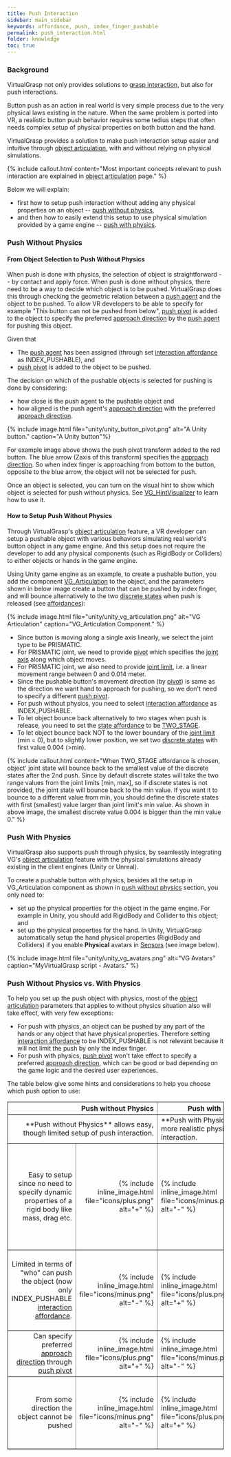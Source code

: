 ```yaml
---
title: Push Interaction
sidebar: main_sidebar
keywords: affordance, push, index_finger_pushable
permalink: push_interaction.html
folder: knowledge
toc: true
---
```


### Background

VirtualGrasp not only provides solutions to [grasp interaction](grasp_interaction.html#grasp-interaction), 
but also for push interactions.

Button push as an action in real world is very simple process due to the very physical laws existing in the nature. 
When the same problem is ported into VR, a realistic button push behavior requires some tedius steps that often needs complex setup of physical properties on 
both button and the hand.

VirtualGrasp provides a solution to make push interaction setup easier and intuitive through [object articulation](object_articulation.html#object-articulation), with and without relying on physical simulations.

{% include callout.html content="Most important concepts relevant to push interaction are explained in [object articulation](object_articulation.html#object-articulation) page." %}

Below we will explain: 
* first how to setup push interaction without adding any physical properties on an object -- [push without physics](#push-without-physics),
* and then how to easily extend this setup to use physical simulation provided by a game engine -- [push with physics](#push-with-physics). 

### Push Without Physics

#### From Object Selection to Push Without Physics

When push is done with physics, the selection of object is straightforward -- by contact and apply force. 
When push is done without physics, there need to be a way to decide which object is to be pushed. 
VirtualGrasp does this through checking the geometric relation between a 
<a href="#" data-toggle="tooltip" data-original-title="{{site.data.glossary.PushAgent}}">push agent</a>
and the object to be pushed. 
To allow VR developers to be able to specify for example "This button can not be pushed from below", 
<a href="#" data-toggle="tooltip" data-original-title="{{site.data.glossary.PushPivot}}">push pivot</a> is added
to the object to specify the preferred <a href="#" data-toggle="tooltip" data-original-title="{{site.data.glossary.ApproachDirection}}">approach direction</a> 
by the <a href="#" data-toggle="tooltip" data-original-title="{{site.data.glossary.PushAgent}}">push agent</a> for pushing this object. 

Given that
* The <a href="#" data-toggle="tooltip" data-original-title="{{site.data.glossary.PushAgent}}">push agent</a> has been assigned 
(through set <a href="#" data-toggle="tooltip" data-original-title="{{site.data.glossary.InteractionAffordance}}">interaction affordance</a> as INDEX_PUSHABLE),
and
* <a href="#" data-toggle="tooltip" data-original-title="{{site.data.glossary.PushPivot}}">push pivot</a> is added to the object to be pushed. 

The decision on which of the pushable objects is selected for pushing is done by considering:
* how close is the push agent to the pushable object
and
* how aligned is the push agent's <a href="#" data-toggle="tooltip" data-original-title="{{site.data.glossary.ApproachDirection}}">approach direction</a> with the preferred <a href="#" data-toggle="tooltip" data-original-title="{{site.data.glossary.ApproachDirection}}">approach direction</a>. 

{% include image.html file="unity/unity_button_pivot.png" alt="A Unity button." caption="A Unity button"%}

For example image above shows the push pivot transform added to the red button. The blue arrow (Zaxis of this transform) specifies
the <a href="#" data-toggle="tooltip" data-original-title="{{site.data.glossary.ApproachDirection}}">approach direction</a>. 
So when index finger is approaching from bottom to the button, opposite to the blue arrow, the object will not be selected for push.


Once an object is selected, you can turn on the visual hint to show which object is selected for push without physics. 
See [VG_HintVisualizer](unity_component_vghintvisualizer.html#unity-component-vghintvisualizer) to learn how to use it.

#### How to Setup Push Without Physics

Through VirtualGrasp's [object articulation](object_articulation.html#object-articulation) feature, a VR developer can setup a pushable object with various behaviors simulating real world's button object in any game engine. And this setup does not require the developer to add any physical components (such as RigidBody or Colliders) to either objects or hands in the game engine. 

Using Unity game engine as an example, to create a pushable button, 
you add the component [VG_Articulation](unity_component_vgarticulation.html) to the object, and the parameters shown in below image create a button that can be pushed by index finger, and will bounce alternatively to the two <a href="#" data-toggle="tooltip" data-original-title="{{site.data.glossary.DiscreteStates}}">discrete states</a> when push is released (see [affordances](object_articulation.html#object-affordances)):

{% include image.html file="unity/unity_vg_articulation.png" alt="VG Articulation" caption="VG_Articulation Component." %}

* Since button is moving along a single axis linearly, we select the joint type to be PRISMATIC.
* For PRISMATIC joint, we need to provide <a href="#" data-toggle="tooltip" data-original-title="{{site.data.glossary.Pivot}}">pivot</a> which specifies the <a href="#" data-toggle="tooltip" data-original-title="{{site.data.glossary.JointAxis}}">joint axis</a> along which object moves.
* For PRISMATIC joint, we also need to provide <a href="#" data-toggle="tooltip" data-original-title="{{site.data.glossary.JointLimit}}">joint limit</a>, i.e. a linear movement range between 0 and 0.014 meter. 
* Since the pushable button's movement direction (by <a href="#" data-toggle="tooltip" data-original-title="{{site.data.glossary.Pivot}}">pivot</a>) is same as the direction we want hand to approach for pushing, so we don't need to specify 
a different <a href="#" data-toggle="tooltip" data-original-title="{{site.data.glossary.PushPivot}}">push pivot</a>.
* For push without physics, you need to select <a href="#" data-toggle="tooltip" data-original-title="{{site.data.glossary.InteractionAffordance}}">interaction affordance</a> as INDEX_PUSHABLE.
* To let object bounce back alternatively to two stages when push is release, you need to set the <a href="#" data-toggle="tooltip" data-original-title="{{site.data.glossary.StateAffordance}}">state affordance</a>
 to be <a href="#" data-toggle="tooltip" data-original-title="{{site.data.glossary.TwoStage}}">TWO_STAGE</a>. 
* To let object bounce back NOT to the lower boundary of the <a href="#" data-toggle="tooltip" data-original-title="{{site.data.glossary.JointLimit}}">joint limit</a> 
(min = 0), but to slightly lower position, we set two <a href="#" data-toggle="tooltip" data-original-title="{{site.data.glossary.DiscreteStates}}">discrete states</a> with first value 0.004 (>min).


{% include callout.html content="When TWO_STAGE affordance is chosen, object' joint state will bounce back to the smallest value of the discrete states after the 2nd push.
Since by default discrete states will take the two range values from the joint limits [min, max], so if discrete states is not provided, the joint state will bounce back to the min value. 
If you want it to bounce to a different value from min, you should define the discrete states with first (smallest) value larger than joint limit's min value. As shown in above image, the smallest discrete value 0.004 is bigger than the min value 0." %}



### Push With Physics

VirtualGrasp also supports push through physics, by seamlessly integrating VG's [object articulation](object_articulation.html#object-articulation) feature with the physical simulations already existing 
in the client engines (Unity or Unreal). 

To create a pushable button with physics, besides all the setup in VG_Articulation component as shown in [push without physics](#push-without-physics) section, you only need to:
* set up the physical properties for the object in the game engine. For example in Unity, you should add RigidBody and Collider to this object; and
* set up the physical properties for the hand. In Unity, VirtualGrasp automatically setup the hand physical properties (RigidBody and Colliders) if you enable **Physical** avatars in [Sensors](unity_component_myvirtualgrasp.html#sensors) (see image below).

{% include image.html file="unity/unity_vg_avatars.png" alt="VG Avatars" caption="MyVirtualGrasp script - Avatars." %}

### Push Without Physics vs. With Physics

To help you set up the push object with physics, most of the [object articulation](object_articulation.html#object-articulation) parameters that applies to without physics situation also will take effect, with very few exceptions:
 
<!--| Object Articulation Param | Push without Physics | Push with Physics |
|-------|--------|---------|
| <a href="#" data-toggle="tooltip" data-original-title="{{site.data.glossary.Joint}}">Joint</a> | Relevant | Relevant | 
| <a href="#" data-toggle="tooltip" data-original-title="{{site.data.glossary.StateAffordance}}">State Affordance</a>| Relevant | Relevant | 
| <a href="#" data-toggle="tooltip" data-original-title="{{site.data.glossary.InteractionAffordance}}">Interaction Affordance</a> | Relevant | INDEX_PUSHABLE is not needed | 
| <a href="#" data-toggle="tooltip" data-original-title="{{site.data.glossary.PushPivot}}">Push Pivot</a> | Relevant | Not relevant  | 
-->

* For push with physics, an object can be pushed by any part of the hands or any object that have physical properties. Therefore setting <a href="#" data-toggle="tooltip" data-original-title="{{site.data.glossary.InteractionAffordance}}">interaction affordance</a> to be INDEX_PUSHABLE is not relevant because it will not limit the push by only the index finger.
* For push with physics, <a href="#" data-toggle="tooltip" data-original-title="{{site.data.glossary.PushPivot}}">push pivot</a> won't take effect to specify a preferred <a href="#" data-toggle="tooltip" data-original-title="{{site.data.glossary.ApproachDirection}}">approach direction</a>, which can be good or bad depending on the game logic and the desired user experiences.


The table below give some hints and considerations to help you choose which push option to use:

<table border="1">
<colgroup>
<col width="40%" />
<col width="10%" />
<col width="10%" />
<col width="40%" />
</colgroup>
<thead>
<tr class="header">
<th colspan="2" style="text-align: right">Push without Physics</th>
<th colspan="2">Push with Physics</th>
</tr>
</thead>
<tbody>
<tr>
<td markdown="span" colspan="2" style="text-align: right">
**Push without Physics** allows easy, though limited setup of push interaction.<!-- While full baking is needed, it only uses grasp baking results during runtime.are created by a limited set of grasps around an object depending on a pre-baked grasp database.--></td>
<td markdown="span" colspan="2">**Push with Physics** allows more realistic physics-based push interaction.<!--While full baking is currently enabled (so one can switch between static and dynamic grasping per object), it only uses shape baking results. --><!--are unlimited grasps that are generated during runtime.--></td>
</tr>
<tr>
<td markdown="span" style="text-align: right">Easy to setup since no need to specify dynamic properties of a rigid body like mass, drag etc.</td>
<td markdown="span" style="text-align: right">{% include inline_image.html file="icons/plus.png" alt="+" %}</td>
<td markdown="span">{% include inline_image.html file="icons/minus.png" alt="-" %}</td>
<td markdown="span">Need careful selection of dynamic properties since they influence how object react to push</td>
</tr>
<tr>
<td markdown="span" style="text-align: right">Limited in terms of "who" can push the object (now only INDEX_PUSHABLE <a href="#" data-toggle="tooltip" data-original-title="{{site.data.glossary.InteractionAffordance}}">interaction affordance</a>.</td>
<td markdown="span" style="text-align: right">{% include inline_image.html file="icons/minus.png" alt="-" %}</td>
<td markdown="span">{% include inline_image.html file="icons/plus.png" alt="+" %}</td>
<td markdown="span">Anything with RigidBody and Collider can push since it is physics-based.</td>
</tr>
<tr>
<td markdown="span" style="text-align: right">Can specify preferred <a href="#" data-toggle="tooltip" data-original-title="{{site.data.glossary.ApproachDirection}}">approach direction</a> through <a href="#" data-toggle="tooltip" data-original-title="{{site.data.glossary.PushPivot}}">push pivot</a>  </td>
<td markdown="span" style="text-align: right">{% include inline_image.html file="icons/plus.png" alt="+" %}</td>
<td markdown="span">{% include inline_image.html file="icons/minus.png" alt="-" %}</td>
<td markdown="span">Can not specify preferred <a href="#" data-toggle="tooltip" data-original-title="{{site.data.glossary.ApproachDirection}}">approach direction</a>. </td>
</tr>
<tr>
<td markdown="span" style="text-align: right">From some direction the object cannot be pushed </td>
<td markdown="span" style="text-align: right">{% include inline_image.html file="icons/minus.png" alt="-" %}</td>
<td markdown="span">{% include inline_image.html file="icons/plus.png" alt="+" %}</td>
<td markdown="span">Object can be pushed from any direction since it is physics-based.</td>
</tr>
</tbody>
</table>


